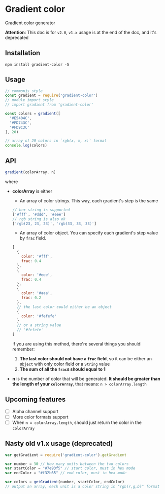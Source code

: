 # Gradient color

Gradient color generator

**Attention**: This doc is for `v2.0`, `v1.x` usage is at the end of the doc, and it's deprecated

## Installation

`npm install gradient-color -S`

## Usage

```js
// commonjs style
const gradient = require('gradient-color')
// module import style
// import gradient from 'gradient-color'

const colors = gradient([
  '#E5404C',
  '#FD743C',
  '#FD9C3C'
], 20)

// array of 20 colors in `rgb(x, x, x)` format
console.log(colors)
```

## API

```js
gradient(colorArray, n)
```
where

- **colorArray** is either
  - An array of color strings. This way, each gradient's step is the same
  ```js
  // hex string is supported
  ['#fff', '#ddd', '#eee']
  // rgb string is also ok
  ['rgb(23, 23, 23)', 'rgb(33, 33, 33)']
  ```
  - An array of color object. You can specify each gradient's step value by `frac` field.
  ```js
  [
    {
      color: '#fff',
      frac: 0.4
    },
    {
      color: '#eee',
      frac: 0.4
    },
    {
      color: '#aaa',
      frac: 0.2
    },
    // the last color could either be an object
    {
      color: '#fefefe'
    }
    // or a string value
    // '#fefefe'
  ]
  ```
  If you are using this method, there're several things you should remember:

  1. **The last color should not have a `frac` field**, so it can be either an `Object` with only color field or a `String` value
  2. **The sum of all the `frac`s should equal to 1**


- **n** is the number of color that will be generated. **It should be greater than the length of your `colorArray`**, that means: `n > colorArray.length`


## Upcoming features

- [ ] Alpha channel support
- [ ] More color formats support
- [ ] When `n = colorArray.length`, should just return the color in the `colorArray`

## Nasty old v1.x usage (deprecated)

```js
var getGradient = require('gradient-color').getGradient

var number = 30 // How many units between the two colors
var startColor = "#7e93f5" // start color, must in hex mode
var endColor = "#f32b65" // end color, must in hex mode

var colors = getGradient(number, startColor, endColor)
// output an array, each unit is a color string in "rgb(r,g,b)" format
```
